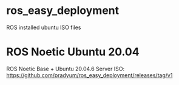 # ros_easy_deployment

ROS installed ubuntu ISO files

# ROS Noetic Ubuntu 20.04

ROS Noetic Base + Ubuntu 20.04.6 Server ISO: https://github.com/pradyum/ros_easy_deployment/releases/tag/v1
